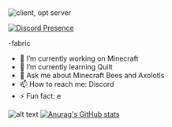 ###
![client, opt server](https://img.shields.io/badge/environment-client%2c%20opt%20server-536a9e?style=flat-square)




[![Discord Presence](https://lanyard.cnrad.dev/api/1082796035270770698)](https://discord.com/users/528074997894479873)

-fabric
- 🔭 I’m currently working on Minecraft
- 🌱 I’m currently learning Quilt
- 💬 Ask me about Minecraft Bees and Axolotls
- 📫 How to reach me: Discord
- ⚡ Fun fact: e 

![alt text](https://github.com/BuzzyBumbleBees/BuzzyBumbleBees/blob/TestBranch/locker.jpg?raw=true)
[![Anurag's GitHub stats](https://github-readme-stats.vercel.app/api?username=BuzzyBumbleBees)](https://github.com/anuraghazra/github-readme-stats)
